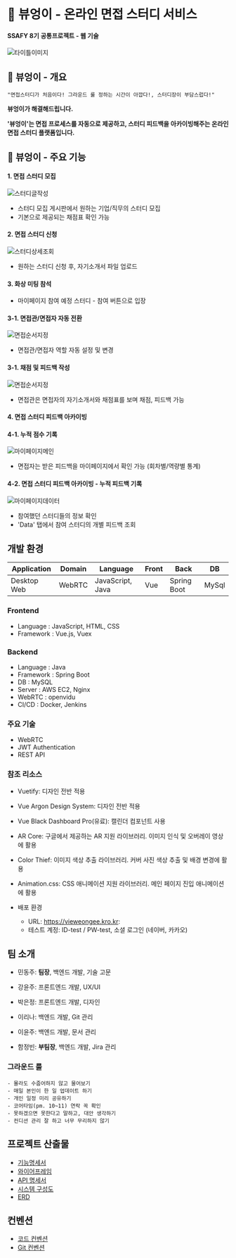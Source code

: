 # 🦉 뷰엉이 - 온라인 면접 스터디 서비스 
#### SSAFY 8기 공통프로젝트 - 웹 기술
![타이틀이미지](./exec/images/logo.png)

<!-- 필수 항목 -->

## 🦉 **뷰엉이** - 개요
    "면접스터디가 처음이다! 그라운드 룰 정하는 시간이 아깝다!, 스터디장이 부담스럽다!"

**뷰엉이가 해결해드립니다.**

**'뷰엉이'는 면접 프로세스를 자동으로 제공하고, 스터디 피드백을 아카이빙해주는 온라인 면접 스터디 플랫폼입니다.**

## 🦉 **뷰엉이** - 주요 기능


#### 1. 면접 스터디 모집
![스터디글작성](./exec/captures/스터디글작성.png)
- 스터디 모집 게시판에서 원하는 기업/직무의 스터디 모집
- 기본으로 제공되는 채점표 확인 가능

#### 2. 면접 스터디 신청
![스터디상세조회](./exec/captures/스터디상세조회.png)
- 원하는 스터디 신청 후, 자기소개서 파일 업로드

#### 3. 화상 미팅 참석
- 마이페이지 참여 예정 스터디 - 참여 버튼으로 입장

#### 3-1. 면접관/면접자 자동 전환
![면접순서지정](./exec/captures/화상미팅_순서저장.png)
- 면접관/면접자 역할 자동 설정 및 변경

#### 3-1. 채점 및 피드백 작성
![면접순서지정](./exec/captures/화상미팅_자기소개서.png)
- 면접관은 면접자의 자기소개서와 채점표를 보며 채점, 피드백 가능

#### 4. 면접 스터디 피드백 아카이빙
#### 4-1. 누적 점수 기록
![마이페이지메인](./exec/captures/마이페이지메인.png)
- 면접자는 받은 피드백을 마이페이지에서 확인 가능 (회차별/역량별 통계)

#### 4-2. 면접 스터디 피드백 아카이빙 - 누적 피드백 기록
![마이페이지데이터](./exec/captures/마이페이지_data.png)
- 참여했던 스터디들의 정보 확인
- 'Data' 탭에서 참여 스터디의 개별 피드백 조회

## 개발 환경

| Application | Domain | Language | Front | Back | DB |
| ---- | ---- | ---- | ---- | ---- | ---- |
| Desktop Web | WebRTC | JavaScript, Java | Vue | Spring Boot | MySql |

### **Frontend**
- Language : JavaScript, HTML, CSS
- Framework : Vue.js, Vuex


### **Backend**
- Language : Java
- Framework : Spring Boot
- DB : MySQL
- Server : AWS EC2, Nginx
- WebRTC : openvidu
- CI/CD : Docker, Jenkins


### **주요 기술**
  - WebRTC
  - JWT Authentication
  - REST API

### **참조 리소스**
  * Vuetify: 디자인 전반 적용
  * Vue Argon Design System: 디자인 전반 적용
  * Vue Black Dashboard Pro(유료): 캘린더 컴포넌트 사용
  * AR Core: 구글에서 제공하는 AR 지원 라이브러리. 이미지 인식 및 오버레이 영상에 활용
  * Color Thief: 이미지 색상 추출 라이브러리. 커버 사진 색상 추출 및 배경 변경에 활용
  * Animation.css: CSS 애니메이션 지원 라이브러리. 메인 페이지 진입 애니메이션에 활용

* 배포 환경
  - URL: https://vieweongee.kro.kr:
  - 테스트 계정: ID-test / PW-test, 소셜 로그인 (네이버, 카카오)


<!-- 자유 양식 -->

## 팀 소개
  * 민동주: **팀장**, 백엔드 개발, 기술 고문

  * 강윤주: 프론트엔드 개발, UX/UI

  * 박은정: 프론트엔드 개발, 디자인

  * 이리나: 백엔드 개발, Git 관리

  * 이윤주: 백엔드 개발, 문서 관리

  * 함정빈: **부팀장**, 백엔드 개발, Jira 관리

### 그라운드 룰
    - 몰라도 수줍어하지 않고 물어보기
    - 매일 본인이 한 일 업데이트 하기
    - 개인 일정 미리 공유하기
    - 코어타임(pm. 10~11) 연락 꼭 확인
    - 못하겠으면 못한다고 말하고, 대안 생각하기
    - 컨디션 관리 잘 하고 너무 무리하지 않기

## 프로젝트 산출물
- [기능명세서](./exec/기능명세서.md)
- [와이어프레임](./exec/와이어프레임.md)
- [API 명세서](./exec/API명세서.md)
- [시스템 구성도](./exec/시스템구성도.md)
- [ERD](./exec/ERD.md)


## 컨벤션
- [코드 컨벤션](./exec/코드컨벤션.md)
- [Git 컨벤션](./exec/깃컨벤션.md)



